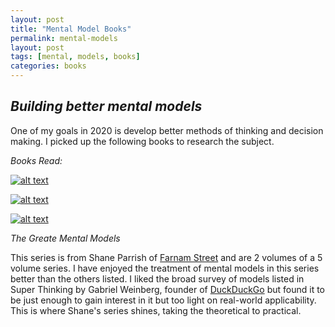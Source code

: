 ```yaml
---
layout: post
title: "Mental Model Books"
permalink: mental-models
layout: post
tags: [mental, models, books]
categories: books
---
```

*Building better mental models*
-----

One of my goals in 2020 is develop better methods of thinking and decision making.  I picked up the following books to research the subject.

*Books Read:*

[![alt text](https://m.media-amazon.com/images/I/41Gf-eu+AJL.jpg "The Great Mental Models Volume 1' profile page")](https://amzn.to/3cy1vir)

[![alt text](https://m.media-amazon.com/images/I/418v9qmQh4L.jpg "The Great Mental Models Volume 2' profile page")](https://amzn.to/2VDG7Sd)

[![alt text](https://m.media-amazon.com/images/I/51NVQREIpjL.jpg "Super Thinking' profile page")](https://amzn.to/2xIBj6b)

*The Greate Mental Models*

This series is from Shane Parrish of [Farnam Street](https://fs.blog) and are 2 volumes of a 5 volume series.  I have enjoyed the treatment of mental models in this series better than the others listed.  I liked the broad survey of models listed in Super Thinking by Gabriel Weinberg, founder of [DuckDuckGo](https://duckduckgo.com) but found it to be just enough to gain interest in it but too light on real-world applicability.  This is where Shane's series shines, taking the theoretical to practical.
